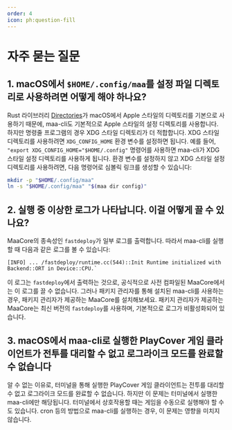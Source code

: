 ```yaml
---
order: 4
icon: ph:question-fill
---
```


# 자주 묻는 질문

## 1. macOS에서 `$HOME/.config/maa`를 설정 파일 디렉토리로 사용하려면 어떻게 해야 하나요?

Rust 라이브러리 [Directories](https://github.com/dirs-dev/directories-rs/)가 macOS에서 Apple 스타일의 디렉토리를 기본으로 사용하기 때문에, maa-cli도 기본적으로 Apple 스타일의 설정 디렉토리를 사용합니다. 하지만 명령줄 프로그램의 경우 XDG 스타일 디렉토리가 더 적합합니다. XDG 스타일 디렉토리를 사용하려면 `XDG_CONFIG_HOME` 환경 변수를 설정하면 됩니다. 예를 들어, `"export XDG_CONFIG_HOME="$HOME/.config"` 명령어를 사용하면 maa-cli가 XDG 스타일 설정 디렉토리를 사용하게 됩니다. 환경 변수를 설정하지 않고 XDG 스타일 설정 디렉토리를 사용하려면, 다음 명령어로 심볼릭 링크를 생성할 수 있습니다:

```bash
mkdir -p "$HOME/.config/maa"
ln -s "$HOME/.config/maa" "$(maa dir config)"
```

## 2. 실행 중 이상한 로그가 나타납니다. 이걸 어떻게 끌 수 있나요?

MaaCore의 종속성인 `fastdeploy`가 일부 로그를 출력합니다. 따라서 maa-cli를 실행할 때 다음과 같은 로그를 볼 수 있습니다:

```plaintext
[INFO] ... /fastdeploy/runtime.cc(544)::Init Runtime initialized with Backend::ORT in Device::CPU.`
```

이 로그는 `fastdeploy`에서 출력하는 것으로, 공식적으로 사전 컴파일된 MaaCore에서는 이 로그를 끌 수 없습니다. 그러나 패키지 관리자를 통해 설치된 maa-cli를 사용하는 경우, 패키지 관리자가 제공하는 MaaCore를 설치해보세요. 패키지 관리자가 제공하는 MaaCore는 최신 버전의 `fastdeploy`를 사용하며, 기본적으로 로그가 비활성화되어 있습니다.

## 3. macOS에서 maa-cli로 실행한 PlayCover 게임 클라이언트가 전투를 대리할 수 없고 로그라이크 모드를 완료할 수 없습니다

알 수 없는 이유로, 터미널을 통해 실행한 PlayCover 게임 클라이언트는 전투를 대리할 수 없고 로그라이크 모드를 완료할 수 없습니다. 하지만 이 문제는 터미널에서 실행한 maa-cli에만 해당됩니다. 터미널에서 상호작용할 때는 게임을 수동으로 실행해야 할 수도 있습니다. cron 등의 방법으로 maa-cli를 실행하는 경우, 이 문제는 영향을 미치지 않습니다.
